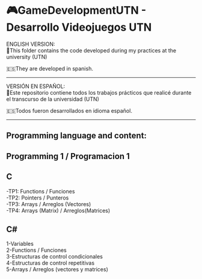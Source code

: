 # __🎮GameDevelopmentUTN - Desarrollo Videojuegos UTN__  

ENGLISH VERSION:  
📂This folder contains the code developed during my practices at the university (UTN)

🇪🇸They are developed in spanish.

---------------------------------
VERSIÓN EN ESPAÑOL:  
📂Este repositorio contiene todos los trabajos prácticos que realicé durante el transcurso de la universidad (UTN)

🇪🇸Todos fueron desarrollados en idioma español.

__________________

Programming language and content:
---------------------------------

Programming 1 / Programacion 1
-------------------------------
C
--
-TP1: Functions / Funciones  
-TP2: Pointers / Punteros  
-TP3: Arrays  / Arreglos (Vectores)  
-TP4: Arrays (Matrix) / Arreglos(Matrices)  

C#
--
1-Variables  
2-Functions / Funciones  
3-Estructuras de control condicionales  
4-Estructuras de control repetitivas  
5-Arrays / Arreglos (vectores y matrices)  

